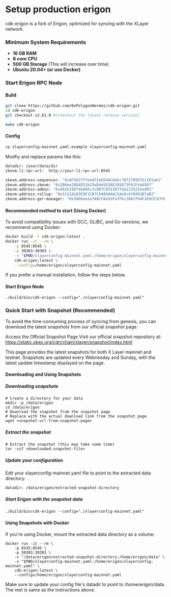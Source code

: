 # Setup production erigon
cdk-erigon is a fork of Erigon, optimized for syncing with the XLayer network.

### Minimum System Requirements
- **16 GB RAM**
- **8 core CPU**
- **500 GB Storage** (This will increase over time)
- **Ubuntu 20.04+ (or use Docker)**

### Start Erigon RPC Node

#### Build
``` bash
git clone https://github.com/0xPolygonHermez/cdk-erigon.git
cd cdk-erigon
git checkout v2.61.0 #[checkout the latest release version]

make cdk-erigon
```

#### Config
``` bash
cp xlayerconfig-mainnet.yaml.example xlayerconfig-mainnet.yaml
```
Modfiy and replace params like this:
``` bash
datadir: /your/data/dir
zkevm.l1-rpc-url:  http://your-l1-rpc-url:8545

zkevm.address-sequencer: "0xAF9d27ffe4d51eD54AC8eEc78f2785D7E11E5ab1"
zkevm.address-zkevm: "0x2B0ee28D4D51bC9aDde5E58E295873F61F4a0507"
zkevm.address-admin: "0x491619874b866c3cDB7C8553877da223525ead01"
zkevm.address-rollup: "0x5132A183E9F3CB7C848b0AAC5Ae0c4f0491B7aB2"
zkevm.address-ger-manager: "0x580bda1e7A0CFAe92Fa7F6c20A3794F169CE3CFb"
```

#### Recommended method to start (Using Docker)
To avoid compatibility issues with GCC, GLIBC, and Go versions, we recommend using Docker:
```bash
docker build -t cdk-erigon:latest .
docker run -it --rm \
    -p 8545:8545 \
    -p 30303:30303 \
    -v "$PWD/xlayerconfig-mainnet.yaml:/home/erigon/xlayerconfig-mainnet.yaml" \
    cdk-erigon:latest \
    --config=/home/erigon/xlayerconfig-mainnet.yaml
```

If you prefer a manual installation, follow the steps below.

#### Start Erigon Node
```
./build/bin/cdk-erigon --config="./xlayerconfig-mainnet.yaml"
```

### Quick Start with Snapshot (Recommended)
To avoid the time-consuming process of syncing from genesis, you can download the latest snapshots from our official snapshot page:

Access the Official Snapshot Page
Visit our official snapshot repository at:
https://static.okex.org/cdn/chain/xlayer/snapshot/index.html

This page provides the latest snapshots for both X Layer mainnet and testnet. Snapshots are updated every Webnesday and Sunday, with the latest update timestamp displayed on the page.

#### Downloading and Using Snapshots
##### Downloading snapshots

```
# Create a directory for your data
mkdir -p /data/erigon 
cd /data/erigon
# Download the snapshot from the snapshot page
# Replace with the actual download link from the snapshot page
wget <snapshot-url-from-snapshot-page>
```

##### Extract the snapshot
```
# Extract the snapshot (this may take some time)
tar -xzf <downloaded-snapshot-file>
```

##### Update your configuration
Edit your xlayerconfig-mainnet.yaml file to point to the extracted data directory:
```
datadir: /data/erigon/extracted-snapshot-directory
```
##### Start Erigon with the snapshot data
```
./build/bin/cdk-erigon --config="./xlayerconfig-mainnet.yaml"
```

#### Using Snapshots with Docker
If you're using Docker, mount the extracted data directory as a volume:
```
docker run -it --rm \
    -p 8545:8545 \
    -p 30303:30303 \
    -v "/data/erigon/extracted-snapshot-directory:/home/erigon/data" \
    -v "$PWD/xlayerconfig-mainnet.yaml:/home/erigon/xlayerconfig-mainnet.yaml" \
    cdk-erigon:latest \
    --config=/home/erigon/xlayerconfig-mainnet.yaml
```
Make sure to update your config file's datadir to point to /home/erigon/data. The rest is same as the instructions above.

